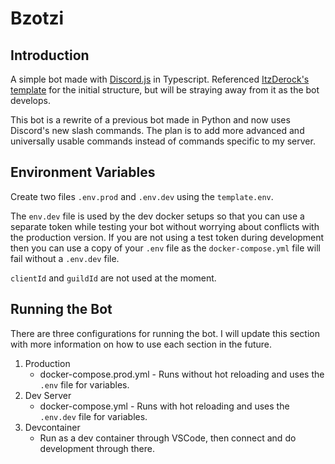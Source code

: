 # Bzotzi

## Introduction

A simple bot made with [Discord.js](https://discord.js.org/#/) in Typescript.
Referenced [ItzDerock's template](https://github.com/ItzDerock/discord.js-typescript-bot-core) for the initial structure, but will be straying away from it as the bot develops.

This bot is a rewrite of a previous bot made in Python and now uses Discord's new slash commands. The plan is to add more advanced and universally usable commands instead of commands specific to my server.

## Environment Variables

Create two files `.env.prod` and `.env.dev` using the `template.env`.

The `env.dev` file is used by the dev docker setups so that you can use a separate token while testing your bot without worrying about conflicts with the production version. If you are not using a test token during development then you can use a copy of your `.env` file as the `docker-compose.yml` file will fail without a `.env.dev` file.

`clientId` and `guildId` are not used at the moment.

## Running the Bot

There are three configurations for running the bot. I will update this section with more information on how to use each section in the future.

1. Production
   * docker-compose.prod.yml - Runs without hot reloading and uses the `.env` file for variables.
2. Dev Server
   * docker-compose.yml - Runs with hot reloading and uses the `.env.dev` file for variables.
3. Devcontainer
   * Run as a dev container through VSCode, then connect and do development through there.
